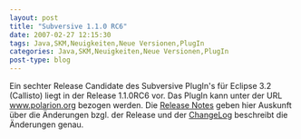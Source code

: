 ```yaml
---
layout: post
title: "Subversive 1.1.0 RC6"
date: 2007-02-27 12:15:30
tags: Java,SKM,Neuigkeiten,Neue Versionen,PlugIn
categories: Java,SKM,Neuigkeiten,Neue Versionen,PlugIn
post-type: blog
---
```

Ein sechter Release Candidate des Subversive PlugIn's für Eclipse 3.2 (Callisto) liegt in der Release 1.1.0RC6 vor. Das PlugIn kann unter der URL <a href="http://www.polarion.org/index.php?page=download&project=subversive"  title="www.polarion.org">www.polarion.org</a> bezogen werden. Die <a href="http://www.polarion.org/projects/subversive/download/1.1/releasenotes.txt"  title="Release Notes">Release Notes</a> geben hier Auskunft über die Änderungen bzgl. der Release und der <a href="http://www.polarion.org/projects/subversive/download/1.1/changelog.txt"  title="ChangeLog">ChangeLog</a> beschreibt die Änderungen genau.
